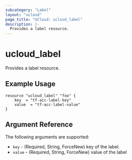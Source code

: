 ```yaml
---
subcategory: "Label"
layout: "ucloud"
page_title: "UCloud: ucloud_label"
description: |-
  Provides a label resource.
---
```


# ucloud_label

Provides a label resource.

## Example Usage

```hcl
resource "ucloud_label" "foo" {
	key  = "tf-acc-label-key"
	value  = "tf-acc-label-value"
}
```

## Argument Reference

The following arguments are supported:

* `key` - (Required, String, ForceNew) key of the label.
* `value` - (Required, String, ForceNew) value of the label
